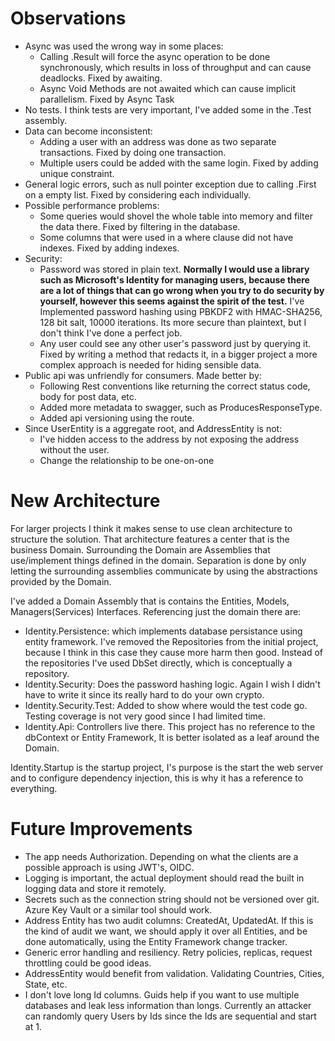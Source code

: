 # Observations
* Async was used the wrong way in some places:
  * Calling .Result will force the async operation to be done synchronously, which results in loss of throughput and can cause deadlocks. Fixed by awaiting.
  * Async Void Methods are not awaited which can cause implicit parallelism. Fixed by Async Task
* No tests. I think tests are very important, I've added some in the .Test assembly.
* Data can become inconsistent:
  * Adding a user with an address was done as two separate transactions. Fixed by doing one transaction.
  * Multiple users could be added with the same login. Fixed by adding unique constraint.
* General logic errors, such as null pointer exception due to calling .First on a empty list. Fixed by considering each individually.
* Possible performance problems:
  * Some queries would shovel the whole table into memory and filter the data there. Fixed by filtering in the database.
  * Some columns that were used in a where clause did not have indexes. Fixed by adding indexes.
* Security:
  * Password was stored in plain text. **Normally I would use a library such as Microsoft's Identity for managing users, because there are a lot of things that can go wrong when you try to do security by yourself, however this seems against the spirit of the test.** I've Implemented password hashing using PBKDF2 with HMAC-SHA256, 128 bit salt, 10000 iterations. Its more secure than plaintext, but I don't think I've done a perfect job.
  * Any user could see any other user's password just by querying it. Fixed by writing a method that redacts it, in a bigger project a more complex approach is needed for hiding sensible data.
* Public api was unfriendly for consumers. Made better by:
  * Following Rest conventions like returning the correct status code, body for post data, etc.
  * Added more metadata to swagger, such as ProducesResponseType.
  * Added api versioning using the route.
* Since UserEntity is a aggregate root, and AddressEntity is not:
  * I've hidden access to the address by not exposing the address without the user.
  * Change the relationship to be one-on-one

# New Architecture
For larger projects I think it makes sense to use clean architecture to structure the solution.
That architecture features a center that is the business Domain. Surrounding the Domain are Assemblies that use/implement things defined in the domain. Separation is done by only letting the surrounding assemblies communicate by using the abstractions provided by the Domain.  

I've added a Domain Assembly that is contains the Entities, Models, Managers(Services) Interfaces.
Referencing just the domain there are:
* Identity.Persistence: which implements database persistance using entity framework. I've removed the Repositories from the initial project, because I think in this case they cause more harm then good. Instead of the repositories I've used DbSet<T> directly, which is conceptually a repository.
* Identity.Security: Does the password hashing logic. Again I wish I didn't have to write it since its really hard to do your own crypto.
* Identity.Security.Test: Added to show where would the test code go. Testing coverage is not very good since I had limited time.
* Identity.Api: Controllers live there. This project has no reference to the dbContext or Entity Framework, It is better isolated as a leaf around the Domain.

Identity.Startup is the startup project, I's purpose is the start the web server and to configure dependency injection, this is why it has a reference to everything.

# Future Improvements
* The app needs Authorization. Depending on what the clients are a possible approach is using JWT's, OIDC.
* Logging is important, the actual deployment should read the built in logging data and store it remotely.
* Secrets such as the connection string should not be versioned over git. Azure Key Vault or a similar tool should work.
* Address Entity has two audit columns: CreatedAt, UpdatedAt. If this is the kind of audit we want, we should apply it over all Entities, and be done automatically, using the Entity Framework change tracker.
* Generic error handling and resiliency. Retry policies, replicas, request throttling could be good ideas.
* AddressEntity would benefit from validation. Validating Countries, Cities, State, etc.
* I don't love long Id columns. Guids help if you want to use multiple databases and leak less information than longs. Currently an attacker can randomly query Users by Ids since the Ids are sequential and start at 1.
